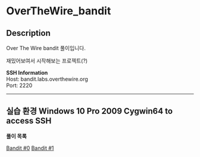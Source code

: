 
# OverTheWire_bandit
## Description

Over The Wire bandit 풀이입니다.

재밌어보여서 시작해보는 프로젝트(?)

**SSH Information**     
Host: bandit.labs.overthewire.org   
Port: 2220

------------------
**실습 환경**
Windows 10 Pro 2009 
Cygwin64 to access SSH
-----------------------

**풀이 목록**

[Bandit #0](./Bandit%20풀이/bandit0.md)
[Bandit #1](./Bandit%20풀이/bandit1.md)
